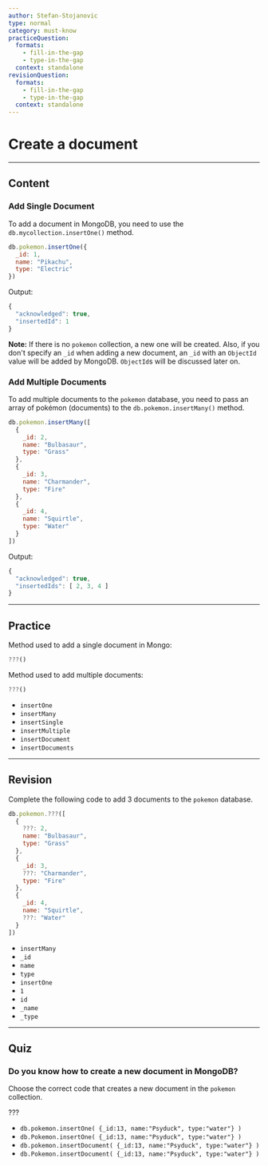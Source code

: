 ```yaml
---
author: Stefan-Stojanovic
type: normal
category: must-know
practiceQuestion:
  formats:
    - fill-in-the-gap
    - type-in-the-gap
  context: standalone
revisionQuestion:
  formats:
    - fill-in-the-gap
    - type-in-the-gap
  context: standalone
---
```


# Create a document


---

## Content

### Add Single Document

To add a document in MongoDB, you need to use the `db.mycollection.insertOne()` method.

```javascript
db.pokemon.insertOne({
  _id: 1,
  name: "Pikachu",
  type: "Electric"
})
```

Output:

```javascript
{
  "acknowledged": true,
  "insertedId": 1
}
```

**Note:** If there is no `pokemon` collection, a new one will be created. Also, if you don't specify an `_id` when adding a new document, an `_id` with an `ObjectId` value will be added by MongoDB. `ObjectId`s will be discussed later on.

### Add Multiple Documents

To add multiple documents to the `pokemon` database, you need to pass an array of pokémon (documents) to the `db.pokemon.insertMany()` method.

```javascript
db.pokemon.insertMany([
  {
    _id: 2,
    name: "Bulbasaur",
    type: "Grass"
  },
  {
    _id: 3,
    name: "Charmander",
    type: "Fire"
  },
  {
    _id: 4,
    name: "Squirtle",
    type: "Water"
  }
])
```

Output:

```javascript
{
  "acknowledged": true,
  "insertedIds": [ 2, 3, 4 ]
}
```


---

## Practice

Method used to add a single document in Mongo:
```javascript
???()
```

Method used to add multiple documents: 
```javascript
???()
```

- `insertOne`
- `insertMany`
- `insertSingle`
- `insertMultiple`
- `insertDocument`
- `insertDocuments`


---

## Revision

Complete the following code to add 3 documents to the `pokemon` database.

```javascript
db.pokemon.???([
  {
    ???: 2,
    name: "Bulbasaur",
    type: "Grass"
  },
  {
    _id: 3,
    ???: "Charmander",
    type: "Fire"
  },
  {
    _id: 4,
    name: "Squirtle",
    ???: "Water"
  }
])
```

- `insertMany`
- `_id`
- `name`
- `type`
- `insertOne`
- `1`
- `id`
- `_name`
- `_type`


---

## Quiz

### Do you know how to create a new document in MongoDB?


Choose the correct code that creates a new document in the `pokemon` collection.

???

- `db.pokemon.insertOne( {_id:13, name:"Psyduck", type:"water"} )`
- `db.Pokemon.insertOne( {_id:13, name:"Psyduck", type:"water"} )`
- `db.pokemon.insertDocument( {_id:13, name:"Psyduck", type:"water"} )`
- `db.Pokemon.insertDocument( {_id:13, name:"Psyduck", type:"water"} )`
